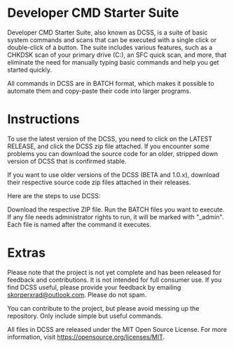 Developer CMD Starter Suite
==================================
Developer CMD Starter Suite, also known as DCSS, is a suite of basic system commands and scans that can be executed with a single click or double-click of a button. The suite includes various features, such as a CHKDSK scan of your primary drive (C:), an SFC quick scan, and more, that eliminate the need for manually typing basic commands and help you get started quickly.

All commands in DCSS are in BATCH format, which makes it possible to automate them and copy-paste their code into larger programs.

Instructions
=================================
To use the latest version of the DCSS, you need to click on the LATEST RELEASE, and click the DCSS zip file attached. If you encounter some problems you can download the source code for an older, stripped down version of DCSS that is confirmed stable.

If you want to use older versions of the DCSS (BETA and 1.0.x), download their respective source code zip files attached in their releases.

Here are the steps to use DCSS:

Download the respective ZIP file.
Run the BATCH files you want to execute. If any file needs administrator rights to run, it will be marked with "_admin".
Each file is named after the command it executes.

Extras
=================================

Please note that the project is not yet complete and has been released for feedback and contributions. It is not intended for full consumer use. If you find DCSS useful, please provide your feedback by emailing skorperxrad@outlook.com. Please do not spam.

You can contribute to the project, but please avoid messing up the repository. Only include simple but useful commands.

All files in DCSS are released under the MIT Open Source License. For more information, visit https://opensource.org/licenses/MIT.

